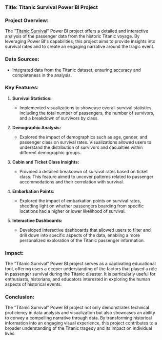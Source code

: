 ### Title: Titanic Survival Power BI Project

### Project Overview:
The "[Titanic Survival](https://github.com/bankoleifeolukayode/Project-8/blob/main/Titanic%20survival.pbix)" Power BI project offers a detailed and interactive analysis of the passenger data from the historic Titanic voyage. By leveraging Power BI's capabilities, this project aims to provide insights into survival rates and to create an engaging narrative around the tragic event.

###  Data Sources:
  - Integrated data from the Titanic dataset, ensuring accuracy and completeness in the analysis.

### Key Features:

1. **Survival Statistics:**
   - Implemented visualizations to showcase overall survival statistics, including the total number of passengers, the number of survivors, and a breakdown of survivors by class.

2. **Demographic Analysis:**
   - Explored the impact of demographics such as age, gender, and passenger class on survival rates. Visualizations allowed users to understand the distribution of survivors and casualties within different demographic groups.

3. **Cabin and Ticket Class Insights:**
   - Provided a detailed breakdown of survival rates based on ticket class. This feature aimed to uncover patterns related to passenger accommodations and their correlation with survival.

4. **Embarkation Points:**
   - Explored the impact of embarkation points on survival rates, shedding light on whether passengers boarding from specific locations had a higher or lower likelihood of survival.

5. **Interactive Dashboards:**
   - Developed interactive dashboards that allowed users to filter and drill down into specific aspects of the data, enabling a more personalized exploration of the Titanic passenger information.


### Impact:
The "Titanic Survival" Power BI project serves as a captivating educational tool, offering users a deeper understanding of the factors that played a role in passenger survival during the Titanic disaster. It is particularly useful for enthusiasts, historians, and educators interested in exploring the human aspects of historical events.

### Conclusion:
The "Titanic Survival" Power BI project not only demonstrates technical proficiency in data analysis and visualization but also showcases an ability to convey a compelling narrative through data. By transforming historical information into an engaging visual experience, this project contributes to a broader understanding of the Titanic tragedy and its impact on individual lives.

